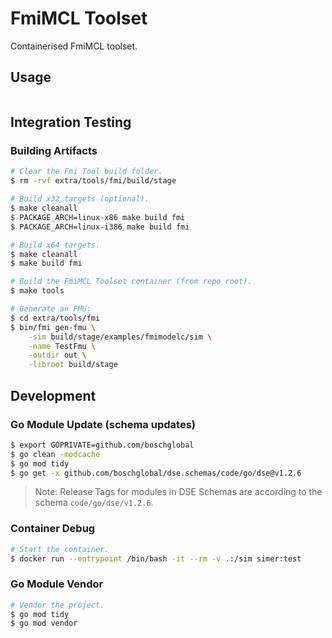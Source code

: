 <!--
Copyright 2024 Robert Bosch GmbH

SPDX-License-Identifier: Apache-2.0
-->

# FmiMCL Toolset

Containerised FmiMCL toolset.


## Usage

```bash
```

## Integration Testing

### Building Artifacts

```bash
# Clear the Fmi Tool build folder.
$ rm -rvf extra/tools/fmi/build/stage

# Build x32 targets (optional).
$ make cleanall
$ PACKAGE_ARCH=linux-x86 make build fmi
$ PACKAGE_ARCH=linux-i386 make build fmi

# Build x64 targets.
$ make cleanall
$ make build fmi

# Build the FmiMCL Toolset container (from repo root).
$ make tools

# Generate an FMU:
$ cd extra/tools/fmi
$ bin/fmi gen-fmu \
    -sim build/stage/examples/fmimodelc/sim \
    -name TestFmu \
    -outdir out \
    -libroot build/stage
```


## Development

### Go Module Update (schema updates)

```bash
$ export GOPRIVATE=github.com/boschglobal
$ go clean -modcache
$ go mod tidy
$ go get -x github.com/boschglobal/dse.schemas/code/go/dse@v1.2.6
```

> Note: Release Tags for modules in DSE Schemas are according to the schema `code/go/dse/v1.2.6`.


### Container Debug

```bash
# Start the container.
$ docker run --entrypoint /bin/bash -it --rm -v .:/sim simer:test
```


### Go Module Vendor

```bash
# Vendor the project.
$ go mod tidy
$ go mod vendor
```
